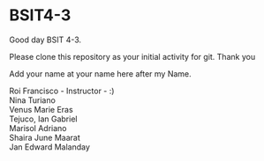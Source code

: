 # BSIT4-3

Good day BSIT 4-3.

Please clone this repository as your initial activity for git. Thank you

Add your name at your name here after my Name.

Roi Francisco - Instructor - :)
<br>Nina Turiano
<br>Venus Marie Eras
<br>Tejuco, Ian Gabriel
<br>Marisol Adriano
<br>Shaira June Maarat
<br>Jan Edward Malanday

